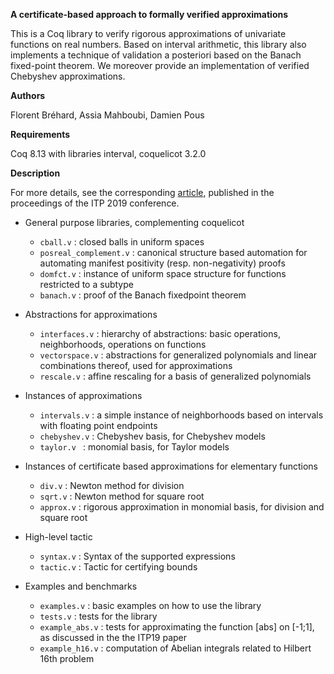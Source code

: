**A certificate-based approach to formally verified approximations**

This is a Coq library to verify rigorous approximations of univariate
functions on real numbers. Based on interval arithmetic, this library
also implements a technique of validation a posteriori based on the
Banach fixed-point theorem. We moreover provide an implementation of
verified Chebyshev approximations.

**Authors**

Florent Bréhard, Assia Mahboubi, Damien Pous

**Requirements**

Coq 8.13 with libraries interval, coquelicot 3.2.0

**Description**

For more details, see the corresponding [article](https://hal.laas.fr/hal-02088529), published in the proceedings of the ITP 2019 conference.

* General purpose libraries, complementing coquelicot
  + `cball.v` : closed balls in uniform spaces
  + `posreal_complement.v` : canonical structure based automation for automating manifest positivity (resp. non-negativity) proofs
  + `domfct.v` : instance of uniform space structure for functions restricted to a subtype
  + `banach.v` : proof of the Banach fixedpoint theorem


* Abstractions for approximations
  + `interfaces.v` : hierarchy of abstractions: basic operations, neighborhoods, operations on functions
  + `vectorspace.v` : abstractions for generalized polynomials and linear combinations thereof, used for approximations
  + `rescale.v` : affine rescaling for a basis of generalized polynomials
  

* Instances of approximations
  + `intervals.v` : a simple instance of neighborhoods based on intervals with floating point endpoints
  + `chebyshev.v` : Chebyshev basis, for Chebyshev models
  + `taylor.v ` : monomial basis, for Taylor models


* Instances of certificate based approximations for elementary functions
  + `div.v` : Newton method for division
  + `sqrt.v` : Newton method for square root
  + `approx.v` : rigorous approximation in monomial basis, for division and square root

* High-level tactic
  + `syntax.v` : Syntax of the supported expressions
  + `tactic.v` : Tactic for certifying bounds

* Examples and benchmarks
  + `examples.v` : basic examples on how to use the library
  + `tests.v` : tests for the library
  + `example_abs.v` : tests for approximating the function [abs] on [-1;1], as discussed in the the ITP19 paper
  + `example_h16.v` : computation of Abelian integrals related to Hilbert 16th problem
